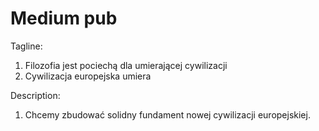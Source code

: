 # Medium pub

Tagline:

1. Filozofia jest pociechą dla umierającej cywilizacji 
2. Cywilizacja europejska umiera



Description:

1. Chcemy zbudować solidny fundament nowej cywilizacji europejskiej.

